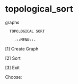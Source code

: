 # topological_sort
graphs

      TOPOLOGICAL SORT

        .::MENU::.

 [1] Create Graph
 
 [2] Sort
 
 [3] Exit

 Choose:
